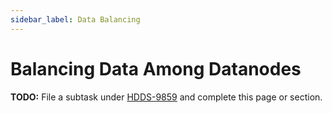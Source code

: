 ```yaml
---
sidebar_label: Data Balancing
---
```


# Balancing Data Among Datanodes

**TODO:** File a subtask under [HDDS-9859](https://issues.apache.org/jira/browse/HDDS-9859) and complete this page or section.
